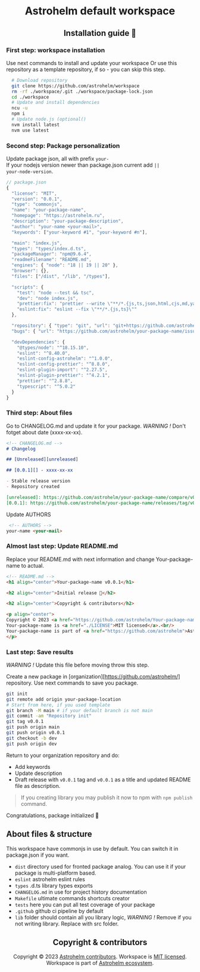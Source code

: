 <h1 align="center">Astrohelm default workspace</h1>

<h2 align="center">Installation guide 🚀</h2>

### First step: workspace installation

Use next commands to install and update your workspace
Or use this repository as a template repository, if so - you can skip this step.

```bash
  # Download repository
  git clone https://github.com/astrohelm/workspace
  rm -rf ./workspace/.git ./workspace/package-lock.json
  cd ./workspace
  # Update and install dependencies
  ncu -u
  npm i
  # Update node.js (optional()
  nvm install latest
  nvm use latest
```

### Second step: Package personalization

Update package json, all with prefix <code>your-</code><br/>
If your nodejs version newer than package.json current add <code>|| your-node-version</code>.

```js
// package.json
{
  "license": "MIT",
  "version": "0.0.1",
  "type": "commonjs",
  "name": "your-package-name",
  "homepage": "https://astrohelm.ru",
  "description": "your-package-description",
  "author": "your-name <your-mail>",
  "keywords": ["your-keyword #1", "your-keyword #n"],

  "main": "index.js",
  "types": "types/index.d.ts",
  "packageManager": "npm@9.6.4",
  "readmeFilename": "README.md",
  "engines": { "node": "18 || 19 || 20" },
  "browser": {},
  "files": ["/dist", "/lib", "/types"],

  "scripts": {
    "test": "node --test && tsc",
    "dev": "node index.js",
    "prettier:fix": "prettier --write \"**/*.{js,ts,json,html,cjs,md,yaml}\"",
    "eslint:fix": "eslint --fix \"**/*.{js,ts}\""
  },

  "repository": { "type": "git", "url": "git+https://github.com/astrohelm/your-package-name.git" },
  "bugs": { "url": "https://github.com/astrohelm/your-package-name/issues", "email": "your-mail" },

  "devDependencies": {
    "@types/node": "^18.15.10",
    "eslint": "^8.40.0",
    "eslint-config-astrohelm": "^1.0.0",
    "eslint-config-prettier": "^8.8.0",
    "eslint-plugin-import": "^2.27.5",
    "eslint-plugin-prettier": "^4.2.1",
    "prettier": "^2.8.8",
    "typescript": "^5.0.2"
  }
}
```

### Third step: About files

Go to CHANGELOG.md and update it for your package.
_WARNING !_ Don't fotget about date (xxxx-xx-xx).

```md
<!-- CHANGELOG.md -->
# Changelog

## [Unreleased][unreleased]

## [0.0.1][] - xxxx-xx-xx

- Stable release version
- Repository created

[unreleased]: https://github.com/astrohelm/your-package-name/compare/v0.0.1...HEAD
[0.0.1]: https://github.com/astrohelm/your-package-name/releases/tag/v0.0.1
```

Update AUTHORS

```md
 <!-- AUTHORS -->
your-name <your-mail>
```

### Almost last step: Update README.md

Replace your README.md with next information and change Your-package-name to actual.

```md
<!-- README.md -->
<h1 align="center">Your-package-name v0.0.1</h1>

<h2 align="center">Initial release 🚀</h2>

<h2 align="center">Copyright & contributors</h2>

<p align="center">
Copyright © 2023 <a href="https://github.com/astrohelm/Your-package-name/graphs/contributors">Astrohelm contributors</a>.
Your-package-name is <a href="./LICENSE">MIT licensed</a>.<br/>
Your-package-name is part of <a href="https://github.com/astrohelm">Astrohelm ecosystem</a>.
</p>
```

### Last step: Save results

_WARNING !_ Update this file before moving throw this step.

Create a new package in [organization][https://github.com/astrohelm/] repository.
Use next commands to save you package.

```bash
git init
git remote add origin your-package-location
# Start from here, if you used template
git branch -M main # if your default branch is not main
git commit -am "Repository init"
git tag v0.0.1
git push origin main
git push origin v0.0.1
git checkout -b dev
git push origin dev
```

Return to your organization repository and do:

- Add keywords
- Update description
- Draft release with `v0.0.1` tag and `v0.0.1` as a title and updated README file as description.

> If you creating library you may publish it now to npm with `npm publish` command.

Congratulations, package initialized 🚀

## About files & structure

This workspace have commonjs in use by default. You can switch it in package.json if you want.

- `dist` directory used for fronted package analog. You can use it if your package is multi-platform based.
- `eslint` astrohelm eslint rules
- `types` .d.ts library types exports
- `CHANGELOG.md` in use for project history documentation
- `Makefile` ultimate commands shortcuts creator
- `tests` here you can put all test coverage of your package
- `.github` github ci pipeline by default
- `lib` folder should contain all you library logic, _WARNING !_ Remove if you not writing library. Replace with src folder.

<h2 align="center">Copyright & contributors</h2>

<p align="center">
Copyright © 2023 <a href="https://github.com/astrohelm/workspace/graphs/contributors">Astrohelm contributors</a>.
Workspace is <a href="./LICENSE">MIT licensed</a>.<br/>
Workspace is part of <a href="https://github.com/astrohelm">Astrohelm ecosystem</a>.
</p>
